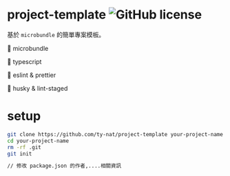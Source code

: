 # project-template ![GitHub license](https://img.shields.io/badge/license-MIT-blue.svg)

基於 `microbundle` 的簡單專案模板。

🎉 microbundle

🎉 typescript

🎉 eslint & prettier

🎉 husky & lint-staged

# setup

```bash
git clone https://github.com/ty-nat/project-template your-project-name
cd your-project-name
rm -rf .git
git init

// 修改 package.json 的作者,....相關資訊
```